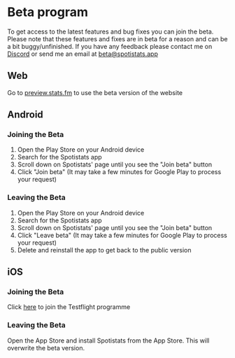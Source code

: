# Beta program

To get access to the latest features and bug fixes you can join the beta. Please note that these features and fixes are in beta for a reason and can be a bit buggy/unfinished. If you have any feedback please contact me on [Discord](https://discord.gg/spotistats) or send me an email at [beta@spotistats.app](mailto:beta@spotistats.app)

## Web
Go to [preview.stats.fm](https://preview.stats.fm) to use the beta version of the website

## Android

### Joining the Beta

1. Open the Play Store on your Android device
2. Search for the Spotistats app
3. Scroll down on Spotistats' page until you see the "Join beta" button
4. Click "Join beta" (It may take a few minutes for Google Play to process your request)

### Leaving the Beta

1. Open the Play Store on your Android device
2. Search for the Spotistats app
3. Scroll down on Spotistats' page until you see the "Join beta" button
4. Click "Leave beta" (It may take a few minutes for Google Play to process your request)
5. Delete and reinstall the app to get back to the public version

## iOS

### Joining the Beta

Click [here](https://testflight.apple.com/join/5gwo8HCw) to join the Testflight programme

### Leaving the Beta

Open the App Store and install Spotistats from the App Store. This will overwrite the beta version.
